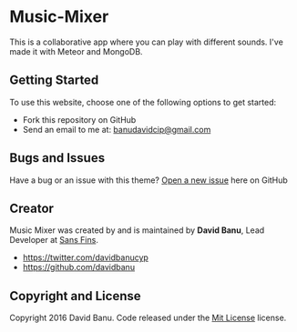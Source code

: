 # Music-Mixer

This is a collaborative app where you can play with different sounds. I've made it with Meteor and MongoDB.



## Getting Started

To use this website, choose one of the following options to get started:
* Fork this repository on GitHub
* Send an email to me at: banudavidcip@gmail.com

## Bugs and Issues

Have a bug or an issue with this theme? [Open a new issue](https://github.com/davidbanu/issues) here on GitHub

## Creator

Music Mixer was created by and is maintained by **David Banu**, Lead Developer at [Sans Fins](http://www.sansfins.com/).

* https://twitter.com/davidbanucyp
* https://github.com/davidbanu

## Copyright and License

Copyright 2016 David Banu. Code released under the [Mit License](https://github.com/davidbanu/sansfins/blob/gh-pages/LICENSE) license.

